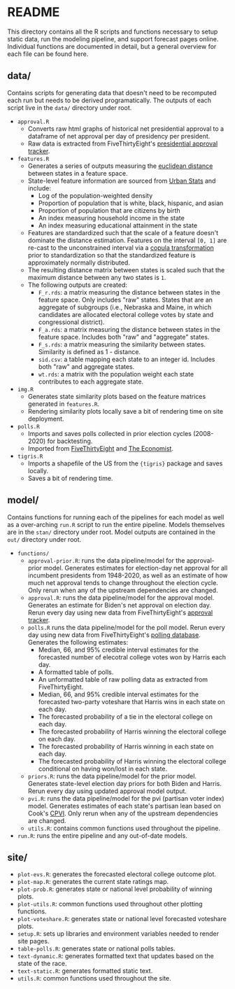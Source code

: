 # README

This directory contains all the R scripts and functions necessary to setup static data, run the modeling pipeline, and support forecast pages online. Individual functions are documented in detail, but a general overview for each file can be found here.

## data/

Contains scripts for generating data that doesn't need to be recomputed each run but needs to be derived programatically. The outputs of each script live in the `data/` directory under root. 

* `approval.R`
  * Converts raw html graphs of historical net presidential approval to a dataframe of net approval per day of presidency per president. 
  * Raw data is extracted from FiveThirtyEight's [presidential approval tracker](https://projects.fivethirtyeight.com/biden-approval-rating/).
* `features.R`
  * Generates a series of outputs measuring the [euclidean distance](https://en.wikipedia.org/wiki/Euclidean_distance) between states in a feature space.
  * State-level feature information are sourced from [Urban Stats](https://urbanstats.org/) and include:
    * Log of the population-weighted density
    * Proportion of population that is white, black, hispanic, and asian
    * Proportion of population that are citizens by birth
    * An index measuring household income in the state
    * An index measuring educational attainment in the state
  * Features are standardized such that the scale of a feature doesn't dominate the distance estimation. Features on the interval `[0, 1]` are re-cast to the unconstrained interval via a [copula transformation](https://www.pymc.io/projects/examples/en/latest/howto/copula-estimation.html) prior to standardization so that the standardized feature is approximately normally distributed. 
  * The resulting distance matrix between states is scaled such that the maximum distance between any two states is `1`.
  * The following outputs are created:
    * `F_r.rds`: a matrix measuring the distance between states in the feature space. Only includes "raw" states. States that are an aggregate of subgroups (i.e., Nebraska and Maine, in which candidates are allocated electoral college votes by state and congressional district). 
    * `F_a.rds`: a matrix measuring the distance between states in the feature space. Includes both "raw" and "aggregate" states.
    * `F_s.rds`: a matrix measuring the similarity between states. Similarity is defined as 1 - distance.
    * `sid.csv`: a table mapping each state to an integer id. Includes both "raw" and aggregate states.
    * `wt.rds`: a matrix with the population weight each state contributes to each aggregate state.
* `img.R`
  * Generates state similarity plots based on the feature matrices generated in `features.R`.
  * Rendering similarity plots locally save a bit of rendering time on site deployment.
* `polls.R`
  * Imports and saves polls collected in prior election cycles (2008-2020) for backtesting.
  * Imported from [FiveThirtyEight](https://projects.fivethirtyeight.com/polls/) and [The Economist](https://github.com/TheEconomist/us-potus-model/tree/master/data).
* `tigris.R`
  * Imports a shapefile of the US from the `{tigris}` package and saves locally.
  * Saves a bit of rendering time.

## model/

Contains functions for running each of the pipelines for each model as well as a over-arching `run.R` script to run the entire pipeline. Models themselves are in the `stan/` directory under root. Model outputs are contained in the `out/` directory under root. 

* `functions/`
  * `approval-prior.R`: runs the data pipeline/model for the approval-prior model. Generates estimates for election-day net approval for all incumbent presidents from 1948-2020, as well as an estimate of how much net approval tends to change throughout the election cycle. Only rerun when any of the upstream dependencies are changed.
  * `approval.R`: runs the data pipeline/model for the approval model. Generates an estimate for Biden's net approval on election day. Rerun every day using new data from FiveThirtyEight's [approval tracker](https://projects.fivethirtyeight.com/biden-approval-rating/).
  * `polls.R` runs the data pipeline/model for the poll model. Rerun every day using new data from FiveThirtyEight's [polling database](https://github.com/fivethirtyeight/data/tree/master/polls). Generates the following estimates:
    * Median, 66, and 95% credible interval estimates for the forecasted number of elecotral college votes won by Harris each day.
    * A formatted table of polls.
    * An unformatted table of raw polling data as extracted from FiveThirtyEight.
    * Median, 66, and 95% credible interval estimates for the forecasted two-party voteshare that Harris wins in each state on each day.
    * The forecasted probability of a tie in the electoral college on each day.
    * The forecasted probability of Harris winning the electoral college on each day.
    * The forecasted probability of Harris winning in each state on each day.
    * The forecasted probability of Harris winning the electoral college conditional on having won/lost in each state.
  * `priors.R`: runs the data pipeline/model for the prior model. Generates state-level election day priors for both Biden and Harris. Rerun every day using updated approval model output. 
  * `pvi.R`: runs the data pipeline/model for the pvi (partisan voter index) model. Generates estimates of each state's partisan lean based on Cook's [CPVI](https://www.cookpolitical.com/cook-pvi). Only rerun when any of the upstream dependencies are changed.
  * `utils.R`: contains common functions used throughout the pipeline.
* `run.R`: runs the entire pipeline and any out-of-date models.

## site/

* `plot-evs.R`: generates the forecasted electoral college outcome plot.
* `plot-map.R`: generates the current state ratings map.
* `plot-prob.R`: generates state or national level probability of winning plots.
* `plot-utils.R`: common functions used throughout other plotting functions.
* `plot-voteshare.R`: generates state or national level forecasted voteshare plots.
* `setup.R`: sets up libraries and environment variables needed to render site pages.
* `table-polls.R`: generates state or national polls tables.
* `text-dynamic.R`: generates formatted text that updates based on the state of the race.
* `text-static.R`: generates formatted static text.
* `utils.R`: common functions used throughout the site.

